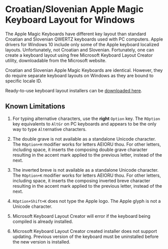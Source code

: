 # Croatian/Slovenian Apple Magic Keyboard Layout for Windows

The Apple Magic Keyboards have different key layout than standard Croatian and Slovenian QWERTZ keyboards used with PC computers. Apple drivers for Windows 10 include only some of the Apple keyboard localized layouts. Unfortunately, not Croatian and Slovenian. Fortunately, one can create a keyboard layout using free Microsoft Keyboard Layout Creator utility, downloadable from the Microsoft website.

Croatian and Slovenian Apple Magic Keyboards are identical. However, they do require separate keyboard layouts on Windows as they are bound to specific locale ID.

Ready-to-use keyboard layout installers can be [downloaded here](https://github.com/rozmansi/apple-keyboard-on-windows/releases).


## Known Limitations

1. For typing alternative characters, use the **right** `Option` key. The `ROption` key equivalents to `AltGr` on PC keyboards and appears to be the only way to type `Alt`ernative characters.

2. The double grave is not available as a standalone Unicode character. The `ROption+H` modifier works for letters AEIORU thou. For other letters, including space, it inserts the composing double grave character resulting in the accent mark applied to the previous letter, instead of the next.

3. The inverted breve is not available as a standalone Unicode character. The `ROption+K` modifier works for letters AEIORU thou. For other letters, including space, it inserts the composing inverted breve character resulting in the accent mark applied to the previous letter, instead of the next.

4. `ROption+Shift+K` does not type the Apple logo. The Apple glyph is not a Unicode character.

5. Microsoft Keyboard Layout Creator will error if the keyboard being compiled is already installed.

6. Microsoft Keyboard Layout Creator created installer does not support updating. Previous version of the keyboard must be uninstalled before the new version is installed.
